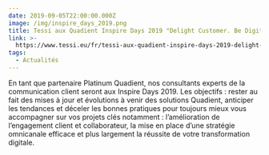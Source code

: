 ```yaml
---
date: 2019-09-05T22:00:00.000Z
image: /img/inspire_days_2019.png
title: Tessi aux Quadient Inspire Days 2019 "Delight Customer. Be Digital."
link: >-
  https://www.tessi.eu/fr/tessi-aux-quadient-inspire-days-2019-delight-customer-be-digital/
tags:
  - Actualités
---
```

En tant que partenaire Platinum Quadient, nos consultants experts de la communication client seront aux Inspire Days 2019. Les objectifs : rester au fait des mises à jour et évolutions à venir des solutions Quadient, anticiper les tendances et déceler les bonnes pratiques pour toujours mieux vous accompagner sur vos projets clés notamment : l’amélioration de l’engagement client et collaborateur, la mise en place d’une stratégie omnicanale efficace et plus largement la réussite de votre transformation digitale.
